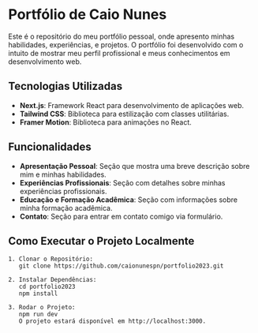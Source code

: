 # Portfólio de Caio Nunes

Este é o repositório do meu portfólio pessoal, onde apresento minhas habilidades, experiências, e projetos. O portfólio foi desenvolvido com o intuito de mostrar meu perfil profissional e meus conhecimentos em desenvolvimento web.

## Tecnologias Utilizadas

- **Next.js**: Framework React para desenvolvimento de aplicações web.
- **Tailwind CSS**: Biblioteca para estilização com classes utilitárias.
- **Framer Motion**: Biblioteca para animações no React.

## Funcionalidades

- **Apresentação Pessoal**: Seção que mostra uma breve descrição sobre mim e minhas habilidades.
- **Experiências Profissionais**: Seção com detalhes sobre minhas experiências profissionais.
- **Educação e Formação Acadêmica**: Seção com informações sobre minha formação acadêmica.
- **Contato**: Seção para entrar em contato comigo via formulário.

## Como Executar o Projeto Localmente

```
1. Clonar o Repositório:
   git clone https://github.com/caionunespn/portfolio2023.git

2. Instalar Dependências:
   cd portfolio2023
   npm install

3. Rodar o Projeto:
   npm run dev
   O projeto estará disponível em http://localhost:3000.
```
